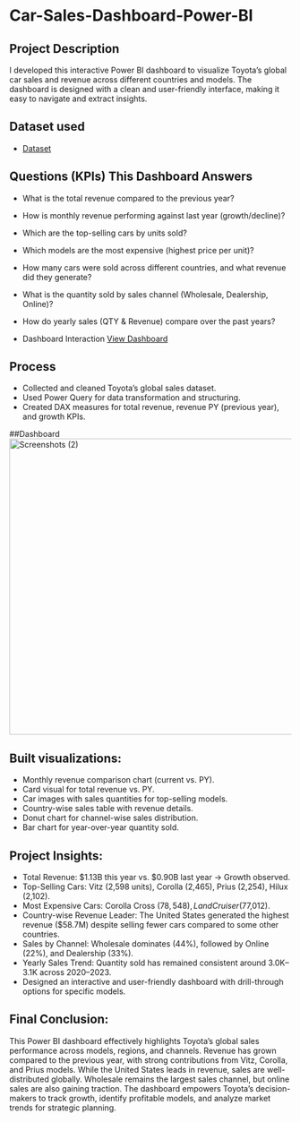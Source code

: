 # Car-Sales-Dashboard-Power-BI
## Project Description
I developed this interactive Power BI dashboard to visualize Toyota’s global car sales and revenue across different countries and models. The dashboard is designed with a clean and user-friendly interface, making it easy to navigate and extract insights.

## Dataset used
- <a href = "https://github.com/msameerhanif/Car-Sales-Dashboard-Power-BI/blob/main/Car_Sales_Data.csv">Dataset</a>

## Questions (KPIs) This Dashboard Answers
- What is the total revenue compared to the previous year?
- How is monthly revenue performing against last year (growth/decline)?
- Which are the top-selling cars by units sold?
- Which models are the most expensive (highest price per unit)?
- How many cars were sold across different countries, and what revenue did they generate?
- What is the quantity sold by sales channel (Wholesale, Dealership, Online)?
- How do yearly sales (QTY & Revenue) compare over the past years?

- Dashboard Interaction <a href ="https://github.com/msameerhanif/Car-Sales-Dashboard-Power-BI/blob/main/Screenshots%20(2).PNG">View Dashboard</a>

## Process
- Collected and cleaned Toyota’s global sales dataset.
- Used Power Query for data transformation and structuring.
- Created DAX measures for total revenue, revenue PY (previous year), and growth KPIs.

##Dashboard
<img width="943" height="529" alt="Screenshots (2)" src="https://github.com/user-attachments/assets/3c1f18da-f004-4a1a-9b72-40d9e06dc6ee" />


## Built visualizations:
- Monthly revenue comparison chart (current vs. PY).
- Card visual for total revenue vs. PY.
- Car images with sales quantities for top-selling models.
- Country-wise sales table with revenue details.
- Donut chart for channel-wise sales distribution.
- Bar chart for year-over-year quantity sold.

## Project Insights:
- Total Revenue: $1.13B this year vs. $0.90B last year → Growth observed.
- Top-Selling Cars: Vitz (2,598 units), Corolla (2,465), Prius (2,254), Hilux (2,102).
- Most Expensive Cars: Corolla Cross ($78,548), Land Cruiser ($77,012).
- Country-wise Revenue Leader: The United States generated the highest revenue ($58.7M) despite selling fewer cars compared to some other countries.
- Sales by Channel: Wholesale dominates (44%), followed by Online (22%), and Dealership (33%).
- Yearly Sales Trend: Quantity sold has remained consistent around 3.0K–3.1K across 2020–2023.
- Designed an interactive and user-friendly dashboard with drill-through options for specific models.

## Final Conclusion:

This Power BI dashboard effectively highlights Toyota’s global sales performance across models, regions, and channels. Revenue has grown compared to the previous year, with strong contributions from Vitz, Corolla, and Prius models. While the United States leads in revenue, sales are well-distributed globally. Wholesale remains the largest sales channel, but online sales are also gaining traction. The dashboard empowers Toyota’s decision-makers to track growth, identify profitable models, and analyze market trends for strategic planning.
